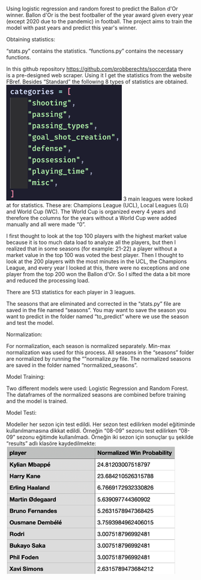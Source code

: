 Using logistic regression and random forest to predict the Ballon d'Or winner. Ballon d'Or is the best footballer of the year award given every year (except 2020 due to the pandemic) in football. The project aims to train the model with past years and predict this year's winner. 

Obtaining statistics: 

“stats.py” contains the statistics. “functions.py” contains the necessary functions. 

In this github repository https://github.com/probberechts/soccerdata there is a pre-designed web scraper. Using it I get the statistics from the website FBref. Besides “Standard” the following 8 types of statistics are obtained.
![Categories](https://github.com/nebulut/ballondor_prediction/blob/main/categories.png)
3 main leagues were looked at for statistics. These are: Champions League (UCL), Local Leagues (LG) and World Cup (WC). The World Cup is organized every 4 years and therefore the columns for the years without a World Cup were added manually and all were made “0”. 

I first thought to look at the top 100 players with the highest market value because it is too much data load to analyze all the players, but then I realized that in some seasons (for example: 21-22) a player without a market value in the top 100 was voted the best player. Then I thought to look at the 200 players with the most minutes in the UCL, the Champions League, and every year I looked at this, there were no exceptions and one player from the top 200 won the Ballon d'Or. So I sifted the data a bit more and reduced the processing load. 

There are 513 statistics for each player in 3 leagues. 

The seasons that are eliminated and corrected in the “stats.py” file are saved in the file named “seasons”. You may want to save the season you want to predict in the folder named “to_predict” where we use the season and test the model. 

Normalization: 

For normalization, each season is normalized separately. Min-max normalization was used for this process. All seasons in the “seasons” folder are normalized by running the “”normalize.py file. The normalized seasons are saved in the folder named “normalized_seasons”. 

Model Training: 

Two different models were used: Logistic Regression and Random Forest. The dataframes of the normalized seasons are combined before training and the model is trained. 

Model Testi: 

Modeller her sezon için test edildi. Her sezon test edilirken model eğitiminde kullanılmamasına dikkat edildi. Örneğin “08-09" sezonu test edilirken “08-09” sezonu eğitimde kullanılmadı. Örneğin iki sezon için sonuçlar şu şekilde “results” adlı klasöre kaydedilmekte: 
![Random Forest Results 23-24](https://github.com/nebulut/ballondor_prediction/blob/main/rf.png)
